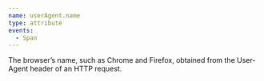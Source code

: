 ```yaml
---
name: userAgent.name
type: attribute
events:
  - Span
---
```


The browser’s name, such as Chrome and Firefox, obtained from the User-Agent header of an HTTP request.